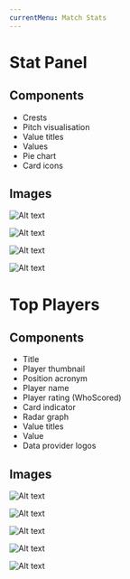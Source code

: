 ```yaml
---
currentMenu: Match Stats
---
```

Stat Panel
============

Components
-------------
* Crests
* Pitch visualisation
* Value titles
* Values
* Pie chart
* Card icons


Images
-------------
![Alt text](M142_MatchStats_320.png)

![Alt text](M142_MatchStats_640.png)

![Alt text](M142_MatchStats_1004.png)

![Alt text](M142_Match_Stats.png)


Top Players
============

Components
-------------
* Title
* Player thumbnail
* Position acronym
* Player name
* Player rating (WhoScored)
* Card indicator
* Radar graph
* Value titles
* Value
* Data provider logos


Images
-------------
![Alt text](M142_MatchStats_Open_320.png)

![Alt text](M142_MatchStats_Open_1004.png)

![Alt text](M142_MatchStats_Players_1004.png)

![Alt text](M142_MatchStats_PlayersOpen_1004.png)

![Alt text](M142_MatchStats_Players_Open2_1004.png)